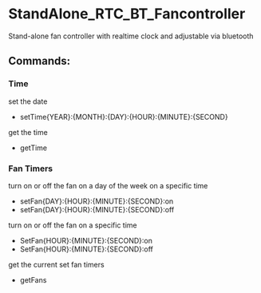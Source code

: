 # StandAlone_RTC_BT_Fancontroller
Stand-alone fan controller with realtime clock and adjustable via bluetooth


## Commands:
### Time
set the date
* setTime{YEAR}:{MONTH}:{DAY}:{HOUR}:{MINUTE}:{SECOND}

get the time
* getTime

### Fan Timers
turn on or off the fan on a day of the week on a specific time
* setFan{DAY}:{HOUR}:{MINUTE}:{SECOND}:on
* setFan{DAY}:{HOUR}:{MINUTE}:{SECOND}:off

turn on or off the fan on a specific time
* SetFan{HOUR}:{MINUTE}:{SECOND}:on
* SetFan{HOUR}:{MINUTE}:{SECOND}:off


get the current set fan timers 
 * getFans 
